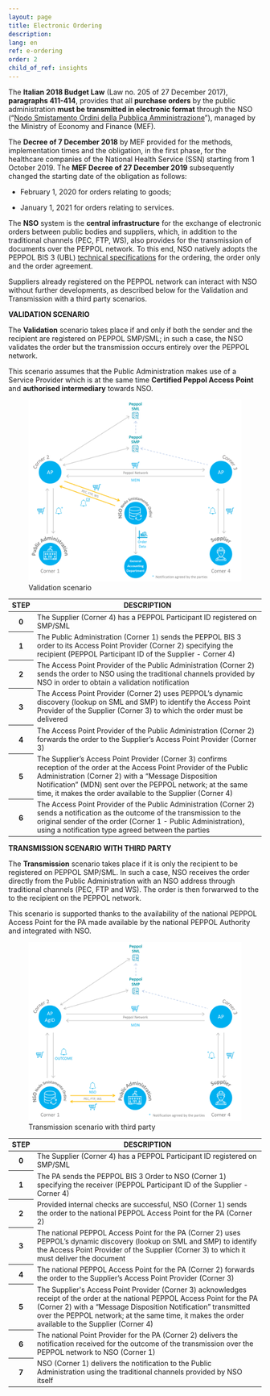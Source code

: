 ```yaml
---
layout: page
title: Electronic Ordering
description:
lang: en
ref: e-ordering
order: 2
child_of_ref: insights
---
```


The **Italian 2018 Budget Law** (Law no. 205 of 27 December 2017), **paragraphs
411-414**, provides that all **purchase orders** by the public administration
**must be transmitted in electronic format** through the NSO (“[Nodo
Smistamento Ordini della Pubblica
Amministrazione](http://www.rgs.mef.gov.it/VERSIONE-I/e_government/amministrazioni_pubbliche/acquisti_pubblici_in_rete_apir/nodo_di_smistamento_degli_ordini_di_acquisto_delle_amministrazioni_pubbliche_nso/)”),
managed by the Ministry of Economy and Finance (MEF).

The **Decree of 7 December 2018** by MEF provided for the methods,
implementation times and the obligation, in the first phase, for the healthcare
companies of the National Health Service (SSN) starting from 1 October 2019. The
**MEF Decree of 27 December 2019** subsequently changed the starting date of the
obligation as follows:

-   February 1, 2020 for orders relating to goods;

-   January 1, 2021 for orders relating to services.

The **NSO** system is the **central infrastructure** for the exchange of
electronic orders between public bodies and suppliers, which, in addition to
the traditional channels (PEC, FTP, WS), also provides for the transmission of
documents over the PEPPOL network. To this end, NSO natively adopts the PEPPOL
BIS 3 (UBL) [technical specifications](https://peppol-docs.agid.gov.it/) for
the ordering, the order only and the order agreement.

Suppliers already registered on the PEPPOL network can interact with NSO without
further developments, as described below for the Validation and Transmission
with a third party scenarios.

**VALIDATION SCENARIO**

The **Validation** scenario takes place if and only if both the sender and the
recipient are registered on PEPPOL SMP/SML; in such a case, the NSO validates
the order but the transmission occurs entirely over the PEPPOL network.

This scenario assumes that the Public Administration makes use of a Service
Provider which is at the same time **Certified Peppol Access Point** and
**authorised intermediary** towards NSO.

<figure class="figure">
  <img src="/assets/images/e-ordering-1-en.png" class="figure-img img-fluid rounded" alt="Validation scenario">
  <figcaption class="figure-caption text-center">Validation scenario</figcaption>
</figure>

<table class="table table-striped">
  <thead>
    <tr>
      <th scope="col">STEP</th>
      <th scope="col">DESCRIPTION</th>
    </tr>
  </thead>
  <tbody>
    <tr>
      <th scope="row">0</th>
      <td>The Supplier (Corner 4) has a PEPPOL Participant ID registered on SMP/SML</td>
    </tr>
    <tr>
      <th scope="row">1</th>
      <td>The Public Administration (Corner 1) sends the PEPPOL BIS 3 order to its Access Point Provider (Corner 2) specifying the recipient (PEPPOL Participant ID of the Supplier - Corner 4)</td>
    </tr>
    <tr>
      <th scope="row">2</th>
      <td>The Access Point Provider of the Public Administration (Corner 2) sends the order to NSO using the traditional channels provided by NSO in order to obtain a validation notification</td>
    </tr>
    <tr>
      <th scope="row">3</th>
      <td>The Access Point Provider (Corner 2) uses PEPPOL’s dynamic discovery (lookup on SML and SMP) to identify the Access Point Provider of the Supplier (Corner 3) to which the order must be delivered</td>
    </tr>
    <tr>
      <th scope="row">4</th>
      <td>The Access Point Provider of the Public Administration (Corner 2) forwards the order to the Supplier’s Access Point Provider (Corner 3)</td>
    </tr>
    <tr>
      <th scope="row">5</th>
      <td>The Supplier’s Access Point Provider (Corner 3) confirms reception of the order at the Access Point Provider of the Public Administration (Corner 2) with a “Message Disposition Notification” (MDN) sent over the PEPPOL network; at the same time, it makes the order available to the Supplier (Corner 4)</td>
    </tr>
    <tr>
      <th scope="row">6</th>
      <td>The Access Point Provider of the Public Administration (Corner 2) sends a notification as the outcome of the transmission to the original sender of the order (Corner 1 - Public Administration), using a notification type agreed between the parties</td>
    </tr>
  </tbody>
</table>

**TRANSMISSION SCENARIO WITH THIRD PARTY**

The **Transmission** scenario takes place if it is only the recipient to be
registered on PEPPOL SMP/SML. In such a case, NSO receives the order directly
from the Public Administration with an NSO address through traditional channels
(PEC, FTP and WS). The order is then forwarwed to the to the recipient on the
PEPPOL network.

This scenario is supported thanks to the availability of the national PEPPOL
Access Point for the PA made available by the national PEPPOL Authority and
integrated with NSO.

<figure class="figure">
  <img src="/assets/images/e-ordering-2-en.png" class="figure-img img-fluid rounded" alt="Transmission scenario with third party">
  <figcaption class="figure-caption text-center">Transmission scenario with third party</figcaption>
</figure>

<table class="table table-striped">
  <thead>
    <tr>
      <th scope="col">STEP</th>
      <th scope="col">DESCRIPTION</th>
    </tr>
  </thead>
  <tbody>
    <tr>
      <th scope="row">0</th>
      <td>The Supplier (Corner 4) has a PEPPOL Participant ID registered on SMP/SML</td>
    </tr>
    <tr>
      <th scope="row">1</th>
      <td>The PA sends the PEPPOL BIS 3 Order to NSO (Corner 1) specifying the receiver (PEPPOL Participant ID of the Supplier - Corner 4)</td>
    </tr>
    <tr>
      <th scope="row">2</th>
      <td>Provided internal checks are successful, NSO (Corner 1) sends the order to the national PEPPOL Access Point for the PA (Corner 2)</td>
    </tr>
    <tr>
      <th scope="row">3</th>
      <td>The national PEPPOL Access Point for the PA (Corner 2) uses PEPPOL’s dynamic discovery (lookup on SML and SMP) to identify the Access Point Provider of the Supplier (Corner 3) to which it must deliver the document</td>
    </tr>
    <tr>
      <th scope="row">4</th>
      <td>The national PEPPOL Access Point for the PA (Corner 2) forwards the order to the Supplier’s Access Point Provider (Corner 3)</td>
    </tr>
    <tr>
      <th scope="row">5</th>
      <td>The Supplier's Access Point Provider (Corner 3) acknowledges receipt of the order at the national PEPPOL Access Point for the PA (Corner 2) with a “Message Disposition Notification” transmitted over the PEPPOL network; at the same time, it makes the order available to the Supplier (Corner 4)</td>
    </tr>
    <tr>
      <th scope="row">6</th>
      <td>The national Point Provider for the PA (Corner 2) delivers the notification received for the outcome of the transmission over the PEPPOL network to NSO (Corner 1)</td>
    </tr>
    <tr>
      <th scope="row">7</th>
      <td>NSO (Corner 1) delivers the notification to the Public Administration using the traditional channels provided by NSO itself</td>
    </tr>
  </tbody>
</table>
